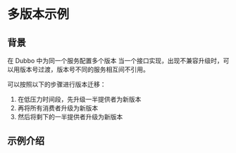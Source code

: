 # 多版本示例

## 背景

在 Dubbo 中为同一个服务配置多个版本
当一个接口实现，出现不兼容升级时，可以用版本号过渡，版本号不同的服务相互间不引用。


可以按照以下的步骤进行版本迁移：

1. 在低压力时间段，先升级一半提供者为新版本
2. 再将所有消费者升级为新版本
3. 然后将剩下的一半提供者升级为新版本

## 示例介绍






